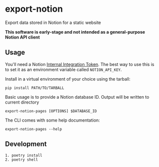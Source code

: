 # export-notion

Export data stored in Notion for a static website

**This software is early-stage and not intended as a general-purpose Notion API client**

## Usage

You'll need a Notion [Internal Integration Token](https://developers.notion.com/docs/getting-started#create-a-new-integration). The best way to use this is to set it as an environment variable called `NOTION_API_KEY`.

Install in a virtual environment of your choice using the tarball:

```
pip install PATH/TO/TARBALL
```

Basic usage is to provide a Notion database ID. Output will be written to current directory

```
export-notion-pages [OPTIONS] $DATABASE_ID
```

The CLI comes with some help documentation:

```
export-notion-pages --help
```

## Development

```
1. poetry install
2. poetry shell
```
